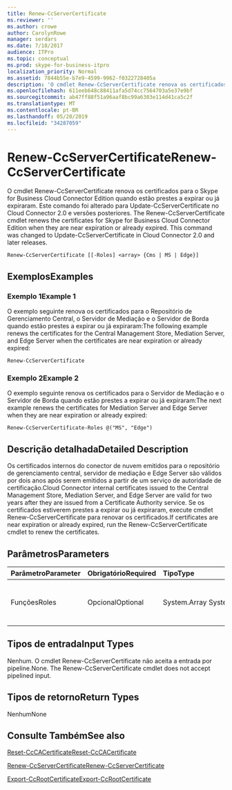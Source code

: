 ```yaml
---
title: Renew-CcServerCertificate
ms.reviewer: ''
ms.author: crowe
author: CarolynRowe
manager: serdars
ms.date: 7/18/2017
audience: ITPro
ms.topic: conceptual
ms.prod: skype-for-business-itpro
localization_priority: Normal
ms.assetid: 7844b55e-b7e9-4599-9962-f0322728405a
description: 'O cmdlet Renew-CcServerCertificate renova os certificados para o Skype for Business Cloud Connector Edition quando estão prestes a expirar ou já expiraram. Este comando foi alterado para Update-CcServerCertificate no Cloud Connector 2.0 e versões posteriores. '
ms.openlocfilehash: 611eeb648c88411afa5d74cc7564703a5e37e9bf
ms.sourcegitcommit: ab47ff88f51a96aaf8bc99a6303e114d41ca5c2f
ms.translationtype: MT
ms.contentlocale: pt-BR
ms.lasthandoff: 05/20/2019
ms.locfileid: "34287059"
---
```

# <a name="renew-ccservercertificate"></a><span data-ttu-id="4b656-104">Renew-CcServerCertificate</span><span class="sxs-lookup"><span data-stu-id="4b656-104">Renew-CcServerCertificate</span></span>
 
<span data-ttu-id="4b656-p102">O cmdlet Renew-CcServerCertificate renova os certificados para o Skype for Business Cloud Connector Edition quando estão prestes a expirar ou já expiraram. Este comando foi alterado para Update-CcServerCertificate no Cloud Connector 2.0 e versões posteriores. </span><span class="sxs-lookup"><span data-stu-id="4b656-p102">The Renew-CcServerCertificate cmdlet renews the certificates for Skype for Business Cloud Connector Edition when they are near expiration or already expired. This command was changed to Update-CcServerCertificate in Cloud Connector 2.0 and later releases.</span></span> 
  
```
Renew-CcServerCertificate [[-Roles] <array> {Cms | MS | Edge}]
```

## <a name="examples"></a><span data-ttu-id="4b656-107">Exemplos</span><span class="sxs-lookup"><span data-stu-id="4b656-107">Examples</span></span>
<span data-ttu-id="4b656-108"><a name="Examples"> </a></span><span class="sxs-lookup"><span data-stu-id="4b656-108"></span></span>

### <a name="example-1"></a><span data-ttu-id="4b656-109">Exemplo 1</span><span class="sxs-lookup"><span data-stu-id="4b656-109">Example 1</span></span>

<span data-ttu-id="4b656-110">O exemplo seguinte renova os certificados para o Repositório de Gerenciamento Central, o Servidor de Mediação e o Servidor de Borda quando estão prestes a expirar ou já expiraram:</span><span class="sxs-lookup"><span data-stu-id="4b656-110">The following example renews the certificates for the Central Management Store, Mediation Server, and Edge Server when the certificates are near expiration or already expired:</span></span>
  
```
Renew-CcServerCertificate
```

### <a name="example-2"></a><span data-ttu-id="4b656-111">Exemplo 2</span><span class="sxs-lookup"><span data-stu-id="4b656-111">Example 2</span></span>

<span data-ttu-id="4b656-112">O exemplo seguinte renova os certificados para o Servidor de Mediação e o Servidor de Borda quando estão prestes a expirar ou já expiraram:</span><span class="sxs-lookup"><span data-stu-id="4b656-112">The next example renews the certificates for Mediation Server and Edge Server when they are near expiration or already expired:</span></span>
  
```
Renew-CcServerCertificate-Roles @("MS", "Edge")
```

## <a name="detailed-description"></a><span data-ttu-id="4b656-113">Descrição detalhada</span><span class="sxs-lookup"><span data-stu-id="4b656-113">Detailed Description</span></span>
<span data-ttu-id="4b656-114"><a name="DetailedDescription"> </a></span><span class="sxs-lookup"><span data-stu-id="4b656-114"></span></span>

<span data-ttu-id="4b656-115">Os certificados internos do conector de nuvem emitidos para o repositório de gerenciamento central, servidor de mediação e Edge Server são válidos por dois anos após serem emitidos a partir de um serviço de autoridade de certificação.</span><span class="sxs-lookup"><span data-stu-id="4b656-115">Cloud Connector internal certificates issued to the Central Management Store, Mediation Server, and Edge Server are valid for two years after they are issued from a Certificate Authority service.</span></span> <span data-ttu-id="4b656-116">Se os certificados estiverem prestes a expirar ou já expiraram, execute cmdlet Renew-CcServerCertificate para renovar os certificados.</span><span class="sxs-lookup"><span data-stu-id="4b656-116">If certificates are near expiration or already expired, run the Renew-CcServerCertificate cmdlet to renew the certificates.</span></span> 
  
## <a name="parameters"></a><span data-ttu-id="4b656-117">Parâmetros</span><span class="sxs-lookup"><span data-stu-id="4b656-117">Parameters</span></span>
<span data-ttu-id="4b656-118"><a name="DetailedDescription"> </a></span><span class="sxs-lookup"><span data-stu-id="4b656-118"></span></span>

|<span data-ttu-id="4b656-119">**Parâmetro**</span><span class="sxs-lookup"><span data-stu-id="4b656-119">**Parameter**</span></span>|<span data-ttu-id="4b656-120">**Obrigatório**</span><span class="sxs-lookup"><span data-stu-id="4b656-120">**Required**</span></span>|<span data-ttu-id="4b656-121">**Tipo**</span><span class="sxs-lookup"><span data-stu-id="4b656-121">**Type**</span></span>|<span data-ttu-id="4b656-122">**Descrição**</span><span class="sxs-lookup"><span data-stu-id="4b656-122">**Description**</span></span>|
|:-----|:-----|:-----|:-----|
|<span data-ttu-id="4b656-123">Funções</span><span class="sxs-lookup"><span data-stu-id="4b656-123">Roles</span></span>  <br/> |<span data-ttu-id="4b656-124">Opcional</span><span class="sxs-lookup"><span data-stu-id="4b656-124">Optional</span></span>  <br/> |<span data-ttu-id="4b656-125">System.Array </span><span class="sxs-lookup"><span data-stu-id="4b656-125">System.Array</span></span>  <br/> | <span data-ttu-id="4b656-126">Matriz das funções do servidor do Cloud Connector.</span><span class="sxs-lookup"><span data-stu-id="4b656-126">Array of Cloud Connector server roles.</span></span> <br/> |
   
## <a name="input-types"></a><span data-ttu-id="4b656-127">Tipos de entrada</span><span class="sxs-lookup"><span data-stu-id="4b656-127">Input Types</span></span>
<span data-ttu-id="4b656-128"><a name="InputTypes"> </a></span><span class="sxs-lookup"><span data-stu-id="4b656-128"></span></span>

<span data-ttu-id="4b656-p104">Nenhum. O cmdlet Renew-CcServerCertificate não aceita a entrada por pipeline.</span><span class="sxs-lookup"><span data-stu-id="4b656-p104">None. The Renew-CcServerCertificate cmdlet does not accept pipelined input.</span></span>
  
## <a name="return-types"></a><span data-ttu-id="4b656-131">Tipos de retorno</span><span class="sxs-lookup"><span data-stu-id="4b656-131">Return Types</span></span>
<span data-ttu-id="4b656-132"><a name="ReturnTypes"> </a></span><span class="sxs-lookup"><span data-stu-id="4b656-132"></span></span>

<span data-ttu-id="4b656-133">Nenhum</span><span class="sxs-lookup"><span data-stu-id="4b656-133">None</span></span>
  
## <a name="see-also"></a><span data-ttu-id="4b656-134">Consulte Também</span><span class="sxs-lookup"><span data-stu-id="4b656-134">See also</span></span>
<span data-ttu-id="4b656-135"><a name="ReturnTypes"> </a></span><span class="sxs-lookup"><span data-stu-id="4b656-135"></span></span>

[<span data-ttu-id="4b656-136">Reset-CcCACertificate</span><span class="sxs-lookup"><span data-stu-id="4b656-136">Reset-CcCACertificate</span></span>](reset-cccacertificate.md)
  
[<span data-ttu-id="4b656-137">Renew-CcServerCertificate</span><span class="sxs-lookup"><span data-stu-id="4b656-137">Renew-CcServerCertificate</span></span>](renew-ccservercertificate.md)
  
[<span data-ttu-id="4b656-138">Export-CcRootCertificate</span><span class="sxs-lookup"><span data-stu-id="4b656-138">Export-CcRootCertificate</span></span>](export-ccrootcertificate.md)
  

